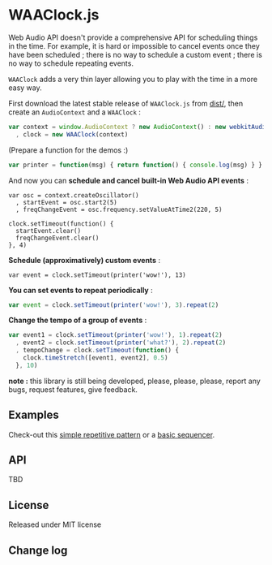 WAAClock.js
=============

Web Audio API doesn't provide a comprehensive API for scheduling things in the time. For example, it is hard or impossible to cancel events once they have been scheduled ; there is no way to schedule a custom event ; there is no way to schedule repeating events.

`WAAClock` adds a very thin layer allowing you to play with the time in a more easy way.

First download the latest stable release of `WAAClock.js` from [dist/](https://github.com/sebpiq/WAAClock/tree/master/dist), then create an `AudioContext` and a `WAAClock` :

```javascript
var context = window.AudioContext ? new AudioContext() : new webkitAudioContext()
  , clock = new WAAClock(context)
```

(Prepare a function for the demos :)

```javascript
var printer = function(msg) { return function() { console.log(msg) } }
```

And now you can **schedule and cancel built-in Web Audio API events** :

```
var osc = context.createOscillator()
  , startEvent = osc.start2(5)
  , freqChangeEvent = osc.frequency.setValueAtTime2(220, 5)

clock.setTimeout(function() {
  startEvent.clear()
  freqChangeEvent.clear()
}, 4)
```

**Schedule (approximatively) custom events** :

```
var event = clock.setTimeout(printer('wow!'), 13)
```

**You can set events to repeat periodically** :

```javascript
var event = clock.setTimeout(printer('wow!'), 3).repeat(2)
```

**Change the tempo of a group of events** :

```javascript
var event1 = clock.setTimeout(printer('wow!'), 1).repeat(2)
  , event2 = clock.setTimeout(printer('what?'), 2).repeat(2)
  , tempoChange = clock.setTimeout(function() {
    clock.timeStretch([event1, event2], 0.5)
  }, 10)
```

**note :** this library is still being developed, please, please, please, report any bugs, request features, give feedback.

Examples
---------

Check-out this [simple repetitive pattern](http://sebpiq.github.io/WAAClock/tempoChange.html) or a [basic sequencer](http://sebpiq.github.io/WAAClock/beatSequence.html).

API
----

TBD

License
--------

Released under MIT license

Change log
-----------

